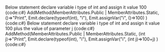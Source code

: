 Below statement declare variable i type of int and assign it value 100
{code:c#}
AddMethod(MemberAttributes.Public | MemberAttributes.Static, ()=>"Print",
   Emit.declare(typeof(int), "i"),
   Emit.assignVar("i", ()=>100)
)
{code:c#}
Below statement declare variable i type of int and assign it value 100 plus the value of parameter j
{code:c#}
AddMethod(MemberAttributes.Public | MemberAttributes.Static, (int j)=>"Print",
   Emit.declare(typeof(int), "i"),
   Emit.assignVar("i", (int j)=>100+j)
)
{code:c#}